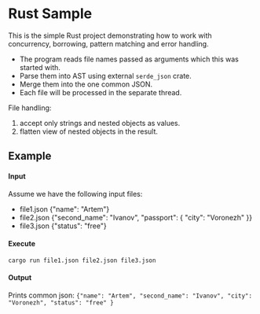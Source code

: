 # Rust Sample
 
This is the simple Rust project demonstrating how to work with concurrency, borrowing, pattern matching and error handling.

- The program reads file names passed as arguments which this was started with.
- Parse them into AST using external `serde_json` crate.
- Merge them into the one common JSON.
- Each file will be processed in the separate thread.

File handling:
  1) accept only strings and nested objects as values.
  2) flatten view of nested objects in the result.

## Example

#### Input
Assume we have the following input files:
- file1.json {"name": "Artem"}
- file2.json {"second_name": "Ivanov", "passport": { "city": "Voronezh" }}
- file3.json {"status": "free"}

#### Execute
`cargo run file1.json file2.json file3.json`

#### Output
Prints common json: 
`{"name": "Artem", "second_name": "Ivanov", "city": "Voronezh", "status": "free" }`
    